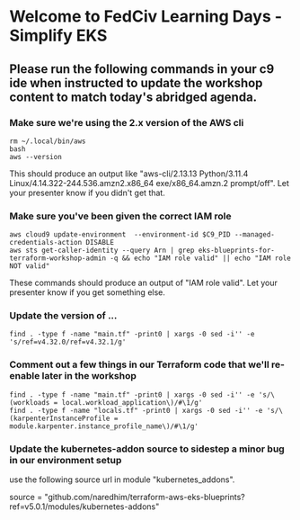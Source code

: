
# Welcome to FedCiv Learning Days - Simplify EKS


## Please run the following commands in your c9 ide when instructed to update the workshop content to match today's abridged agenda.


### Make sure we're using the 2.x version of the AWS cli
    rm ~/.local/bin/aws
    bash
    aws --version
This should produce an output like "aws-cli/2.13.13 Python/3.11.4 Linux/4.14.322-244.536.amzn2.x86_64 exe/x86_64.amzn.2 prompt/off".  Let your presenter know if you didn't get that.


### Make sure you've been given the correct IAM role
    aws cloud9 update-environment  --environment-id $C9_PID --managed-credentials-action DISABLE
    aws sts get-caller-identity --query Arn | grep eks-blueprints-for-terraform-workshop-admin -q && echo "IAM role valid" || echo "IAM role NOT valid"
These commands should produce an output of "IAM role valid".  Let your presenter know if you get something else.

### Update the version of ...
    find . -type f -name "main.tf" -print0 | xargs -0 sed -i'' -e 's/ref=v4.32.0/ref=v4.32.1/g'

### Comment out a few things in our Terraform code that we'll re-enable later in the workshop
    find . -type f -name "main.tf" -print0 | xargs -0 sed -i'' -e 's/\(workloads = local.workload_application\)/#\1/g'
    find . -type f -name "locals.tf" -print0 | xargs -0 sed -i'' -e 's/\(karpenterInstanceProfile = module.karpenter.instance_profile_name\)/#\1/g'

### Update the kubernetes-addon source to sidestep a minor bug in our environment setup
use the following source url in module "kubernetes_addons".

source = "github.com/naredhim/terraform-aws-eks-blueprints?ref=v5.0.1/modules/kubernetes-addons"
